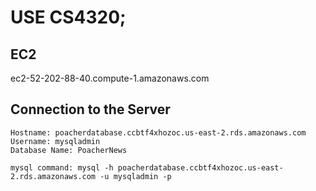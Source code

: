 # USE CS4320;

## EC2
ec2-52-202-88-40.compute-1.amazonaws.com

## Connection to the Server
	Hostname: poacherdatabase.ccbtf4xhozoc.us-east-2.rds.amazonaws.com
	Username: mysqladmin
	Database Name: PoacherNews
	
	mysql command: mysql -h poacherdatabase.ccbtf4xhozoc.us-east-2.rds.amazonaws.com -u mysqladmin -p
